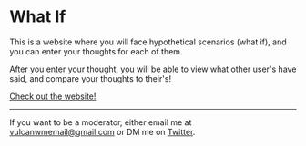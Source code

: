 # What If

This is a website where you will face hypothetical scenarios (what if), and you can enter your thoughts for each of them.

After you enter your thought, you will be able to view what other user's have said, and compare your thoughts to their's!

[Check out the website!](https://what-if-scenarios.vercel.app/)

---

If you want to be a moderator, either email me at vulcanwmemail@gmail.com or DM me on [Twitter](https://twitter.com/VulcanWM).